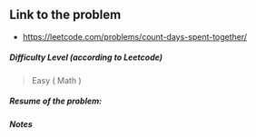 ## Link to the problem
 
 - https://leetcode.com/problems/count-days-spent-together/
 
##### Difficulty Level (according to Leetcode)
 
 > Easy ( Math )
 
##### Resume of the problem:



##### Notes
  